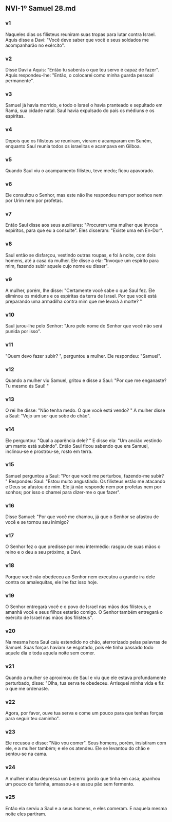## NVI-1º Samuel 28.md
### v1
 Naqueles dias os filisteus reuniram suas tropas para lutar contra Israel. Aquis disse a Davi: "Você deve saber que você e seus soldados me acompanharão no exército".
### v2
 Disse Davi a Aquis: "Então tu saberás o que teu servo é capaz de fazer". Aquis respondeu-lhe: "Então, o colocarei como minha guarda pessoal permanente".
### v3
 Samuel já havia morrido, e todo o Israel o havia pranteado e sepultado em Ramá, sua cidade natal. Saul havia expulsado do país os médiuns e os espíritas.
### v4
 Depois que os filisteus se reuniram, vieram e acamparam em Suném, enquanto Saul reunia todos os israelitas e acampava em Gilboa.
### v5
 Quando Saul viu o acampamento filisteu, teve medo; ficou apavorado.
### v6
 Ele consultou o Senhor, mas este não lhe respondeu nem por sonhos nem por Urim nem por profetas.
### v7
 Então Saul disse aos seus auxiliares: "Procurem uma mulher que invoca espíritos, para que eu a consulte". Eles disseram: "Existe uma em En-Dor".
### v8
 Saul então se disfarçou, vestindo outras roupas, e foi à noite, com dois homens, até a casa da mulher. Ele disse a ela: "Invoque um espírito para mim, fazendo subir aquele cujo nome eu disser".
### v9
 A mulher, porém, lhe disse: "Certamente você sabe o que Saul fez. Ele eliminou os médiuns e os espíritas da terra de Israel. Por que você está preparando uma armadilha contra mim que me levará à morte? "
### v10
 Saul jurou-lhe pelo Senhor: "Juro pelo nome do Senhor que você não será punida por isso".
### v11
 "Quem devo fazer subir? ", perguntou a mulher. Ele respondeu: "Samuel".
### v12
 Quando a mulher viu Samuel, gritou e disse a Saul: "Por que me enganaste? Tu mesmo és Saul! "
### v13
 O rei lhe disse: "Não tenha medo. O que você está vendo? " A mulher disse a Saul: "Vejo um ser que sobe do chão".
### v14
 Ele perguntou: "Qual a aparência dele? " E disse ela: "Um ancião vestindo um manto está subindo". Então Saul ficou sabendo que era Samuel, inclinou-se e prostrou-se, rosto em terra.
### v15
 Samuel perguntou a Saul: "Por que você me perturbou, fazendo-me subir? " Respondeu Saul: "Estou muito angustiado. Os filisteus estão me atacando e Deus se afastou de mim. Ele já não responde nem por profetas nem por sonhos; por isso o chamei para dizer-me o que fazer".
### v16
 Disse Samuel: "Por que você me chamou, já que o Senhor se afastou de você e se tornou seu inimigo?
### v17
 O Senhor fez o que predisse por meu intermédio: rasgou de suas mãos o reino e o deu a seu próximo, a Davi.
### v18
 Porque você não obedeceu ao Senhor nem executou a grande ira dele contra os amalequitas, ele lhe faz isso hoje.
### v19
 O Senhor entregará você e o povo de Israel nas mãos dos filisteus, e amanhã você e seus filhos estarão comigo. O Senhor também entregará o exército de Israel nas mãos dos filisteus".
### v20
 Na mesma hora Saul caiu estendido no chão, aterrorizado pelas palavras de Samuel. Suas forças haviam se esgotado, pois ele tinha passado todo aquele dia e toda aquela noite sem comer.
### v21
 Quando a mulher se aproximou de Saul e viu que ele estava profundamente perturbado, disse: "Olha, tua serva te obedeceu. Arrisquei minha vida e fiz o que me ordenaste.
### v22
 Agora, por favor, ouve tua serva e come um pouco para que tenhas forças para seguir teu caminho".
### v23
 Ele recusou e disse: "Não vou comer". Seus homens, porém, insistiram com ele, e a mulher também; e ele os atendeu. Ele se levantou do chão e sentou-se na cama.
### v24
 A mulher matou depressa um bezerro gordo que tinha em casa; apanhou um pouco de farinha, amassou-a e assou pão sem fermento.
### v25
 Então ela serviu a Saul e a seus homens, e eles comeram. E naquela mesma noite eles partiram.
